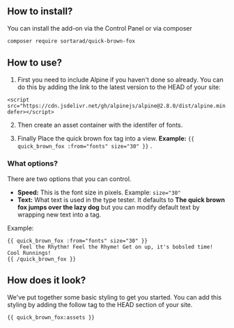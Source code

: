 ## How to install?
You can install the add-on via the Control Panel or via composer

```bash
composer require sortarad/quick-brown-fox
```

## How to use?
1. First you need to include Alpine if you haven't done so already. You can do this by adding the link to the latest version to the HEAD of your site:
```
<script src="https://cdn.jsdelivr.net/gh/alpinejs/alpine@2.8.0/dist/alpine.min.js`" defer></script>
```

2. Then create an asset container with the identifer of fonts.

3. Finally Place the quick brown fox tag into a view. **Example:** `{{ quick_brown_fox :from="fonts" size="30" }}` .

### What options?
There are two options that you can control. 

- **Speed:** This is the font size in pixels. 
Example: `size="30"`
- **Text:** What text is used in the type tester. It defaults to **The quick brown fox jumps over the lazy dog** but you can modify default text by wrapping new text into a tag.

Example: 
```
{{ quick_brown_fox :from="fonts" size="30" }}
	Feel the Rhythm! Feel the Rhyme! Get on up, it's bobsled time! Cool Runnings!
{{ /quick_brown_fox }}
```
## How does it look?

We've put together some basic styling to get you started. You can add this styling by adding the follow tag to the HEAD section of your site.

```
{{ quick_brown_fox:assets }}
```
